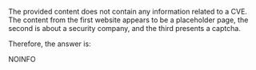 The provided content does not contain any information related to a CVE. The content from the first website appears to be a placeholder page, the second is about a security company, and the third presents a captcha.

Therefore, the answer is:

NOINFO